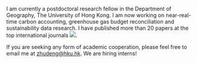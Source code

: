 I am currently a postdoctoral research fellow in the Department of Geography, 
The University of Hong Kong. I am now working on near-real-time carbon accounting, greenhouse gas budget reconciliation and sustainability data research. 
I have published more than 20 papers at the top international journals <a href='https://scholar.google.com/citations?user=bzZYiBgAAAAJ'><img src="https://img.shields.io/endpoint?logo=Google%20Scholar&url=https%3A%2F%2Fcdn.jsdelivr.net%2Fgh%2Fzhudeng94%2Fzhudeng94.github.io@google-scholar-stats%2Fgs_data_shieldsio.json&labelColor=f6f6f6&color=9cf&style=flat&label=citations"></a>.

If you are seeking any form of academic cooperation, please feel free to email me at zhudeng@hku.hk. We are hiring interns!

